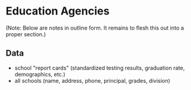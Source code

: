 # Education Agencies

(Note: Below are notes in outline form. It remains to flesh this out into a proper section.)

## Data

* school "report cards" (standardized testing results, graduation rate, demographics, etc.)
* all schools (name, address, phone, principal, grades, division)
